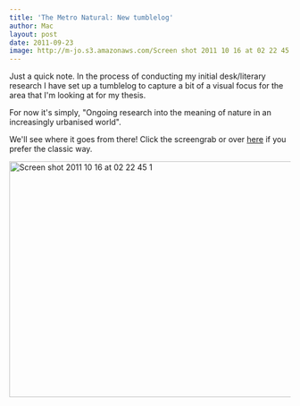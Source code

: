 ```yaml
---
title: 'The Metro Natural: New tumblelog'
author: Mac
layout: post
date: 2011-09-23
image: http://m-jo.s3.amazonaws.com/Screen shot 2011 10 16 at 02 22 45 1.png
---
```


Just a quick note. In the process of conducting my initial desk/literary research I have set up a tumblelog to capture a bit of a visual focus for the area that I'm looking at for my thesis. 

For now it's simply, "Ongoing research into the meaning of nature in an increasingly urbanised world".

We'll see where it goes from there! Click the screengrab or over [here][1] if you prefer the classic way.

[<img src="http://m-jo.s3.amazonaws.com/Screen shot 2011 10 16 at 02 22 45 1.png" alt="Screen shot 2011 10 16 at 02 22 45 1" title="Screen shot 2011-10-16 at 02.22.45 1.png" border="0" width="600" height="422" />][1]

 [1]: http://metronature.tumblr.com/